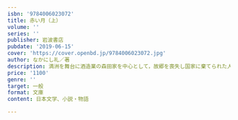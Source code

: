 ```yaml
---
isbn: '9784006023072'
title: 赤い月（上）
volume: ''
series: ''
publisher: 岩波書店
pubdate: '2019-06-15'
cover: 'https://cover.openbd.jp/9784006023072.jpg'
author: なかにし礼／著
description: 満洲を舞台に酒造業の森田家を中心として，故郷を喪失し国家に棄てられた人々の体験を集した実話小説．
price: '1100'
genre: ''
target: 一般
format: 文庫
content: 日本文学、小説・物語

---
```

